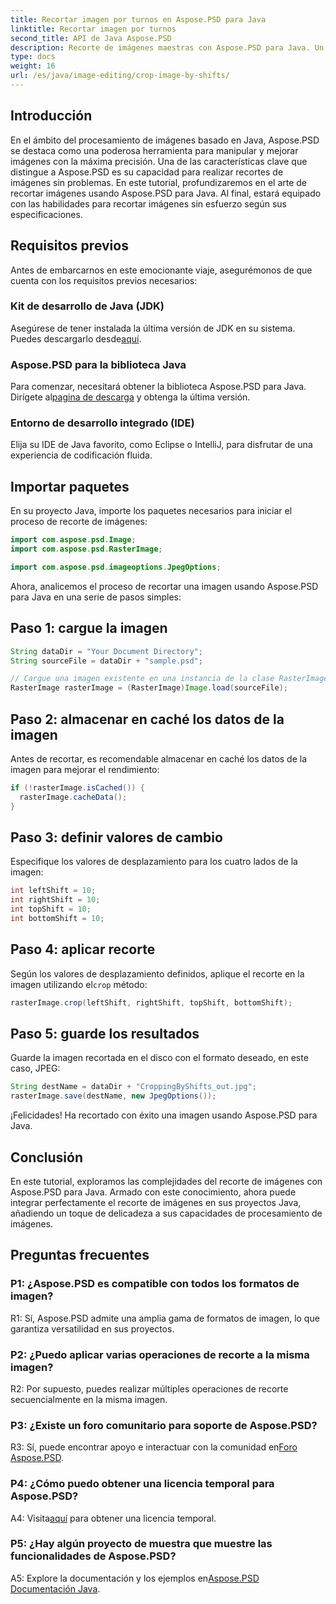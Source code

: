 ```yaml
---
title: Recortar imagen por turnos en Aspose.PSD para Java
linktitle: Recortar imagen por turnos
second_title: API de Java Aspose.PSD
description: Recorte de imágenes maestras con Aspose.PSD para Java. Un tutorial completo para la manipulación perfecta de imágenes.
type: docs
weight: 16
url: /es/java/image-editing/crop-image-by-shifts/
---
```

## Introducción

En el ámbito del procesamiento de imágenes basado en Java, Aspose.PSD se destaca como una poderosa herramienta para manipular y mejorar imágenes con la máxima precisión. Una de las características clave que distingue a Aspose.PSD es su capacidad para realizar recortes de imágenes sin problemas. En este tutorial, profundizaremos en el arte de recortar imágenes usando Aspose.PSD para Java. Al final, estará equipado con las habilidades para recortar imágenes sin esfuerzo según sus especificaciones.

## Requisitos previos

Antes de embarcarnos en este emocionante viaje, asegurémonos de que cuenta con los requisitos previos necesarios:

### Kit de desarrollo de Java (JDK)

 Asegúrese de tener instalada la última versión de JDK en su sistema. Puedes descargarlo desde[aquí](https://www.oracle.com/java/technologies/javase-downloads.html).

### Aspose.PSD para la biblioteca Java

 Para comenzar, necesitará obtener la biblioteca Aspose.PSD para Java. Dirígete al[pagina de descarga](https://releases.aspose.com/psd/java/) y obtenga la última versión.

### Entorno de desarrollo integrado (IDE)

Elija su IDE de Java favorito, como Eclipse o IntelliJ, para disfrutar de una experiencia de codificación fluida.

## Importar paquetes

En su proyecto Java, importe los paquetes necesarios para iniciar el proceso de recorte de imágenes:

```java
import com.aspose.psd.Image;
import com.aspose.psd.RasterImage;

import com.aspose.psd.imageoptions.JpegOptions;
```

Ahora, analicemos el proceso de recortar una imagen usando Aspose.PSD para Java en una serie de pasos simples:

## Paso 1: cargue la imagen

```java
String dataDir = "Your Document Directory";
String sourceFile = dataDir + "sample.psd";

// Cargue una imagen existente en una instancia de la clase RasterImage
RasterImage rasterImage = (RasterImage)Image.load(sourceFile);
```

## Paso 2: almacenar en caché los datos de la imagen

Antes de recortar, es recomendable almacenar en caché los datos de la imagen para mejorar el rendimiento:

```java
if (!rasterImage.isCached()) {
  rasterImage.cacheData();
}
```

## Paso 3: definir valores de cambio

Especifique los valores de desplazamiento para los cuatro lados de la imagen:

```java
int leftShift = 10;
int rightShift = 10;
int topShift = 10;
int bottomShift = 10;
```

## Paso 4: aplicar recorte

 Según los valores de desplazamiento definidos, aplique el recorte en la imagen utilizando el`crop` método:

```java
rasterImage.crop(leftShift, rightShift, topShift, bottomShift);
```

## Paso 5: guarde los resultados

Guarde la imagen recortada en el disco con el formato deseado, en este caso, JPEG:

```java
String destName = dataDir + "CroppingByShifts_out.jpg";
rasterImage.save(destName, new JpegOptions());
```

¡Felicidades! Ha recortado con éxito una imagen usando Aspose.PSD para Java.

## Conclusión

En este tutorial, exploramos las complejidades del recorte de imágenes con Aspose.PSD para Java. Armado con este conocimiento, ahora puede integrar perfectamente el recorte de imágenes en sus proyectos Java, añadiendo un toque de delicadeza a sus capacidades de procesamiento de imágenes.

## Preguntas frecuentes

### P1: ¿Aspose.PSD es compatible con todos los formatos de imagen?

R1: Sí, Aspose.PSD admite una amplia gama de formatos de imagen, lo que garantiza versatilidad en sus proyectos.

### P2: ¿Puedo aplicar varias operaciones de recorte a la misma imagen?

R2: Por supuesto, puedes realizar múltiples operaciones de recorte secuencialmente en la misma imagen.

### P3: ¿Existe un foro comunitario para soporte de Aspose.PSD?

 R3: Sí, puede encontrar apoyo e interactuar con la comunidad en[Foro Aspose.PSD](https://forum.aspose.com/c/psd/34).

### P4: ¿Cómo puedo obtener una licencia temporal para Aspose.PSD?

 A4: Visita[aquí](https://purchase.aspose.com/temporary-license/) para obtener una licencia temporal.

### P5: ¿Hay algún proyecto de muestra que muestre las funcionalidades de Aspose.PSD?

 A5: Explore la documentación y los ejemplos en[Aspose.PSD Documentación Java](https://reference.aspose.com/psd/java/).
